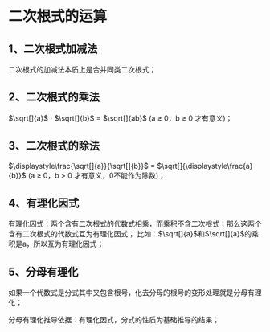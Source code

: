 # 二次根式的运算

## 1、二次根式加减法
二次根式的加减法本质上是合并同类二次根式；

## 2、二次根式的乘法
$\sqrt[]{a}$ $\cdot$ $\sqrt[]{b}$ = $\sqrt[]{ab}$ (a $\geqslant$ 0，b $\geqslant$ 0 才有意义)；

## 3、二次根式的除法
 $\displaystyle\frac{\sqrt[]{a}}{\sqrt[]{b}}$ = $\sqrt[]{\displaystyle\frac{a}{b}}$ (a $\geqslant$ 0，b > 0 才有意义，0不能作为除数)；


## 4、有理化因式
有理化因式：两个含有二次根式的代数式相乘，而乘积不含二次根式；那么这两个含有二次根式的代数式互为有理化因式；
比如：$\sqrt[]{a}$和$\sqrt[]{a}$的乘积是a，所以互为有理化因式；

## 5、分母有理化
如果一个代数式是分式其中又包含根号，化去分母的根号的变形处理就是分母有理化；

分母有理化推导依据：有理化因式，分式的性质为基础推导的结果；
